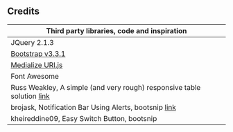 ## Credits ##

| Third party libraries, code and inspiration |
| ------ |
| JQuery 2.1.3 |
| [Bootstrap v3.3.1](http://getbootstrap.com) |
| [Medialize URI.js](https://github.com/medialize/URI.js) |
| Font Awesome |
| Russ Weakley, A simple (and very rough) responsive table solution [link](http://maxdesign.com.au/articles/simple-responsive-table/) |
| brojask, Notification Bar Using Alerts, bootsnip [link](http://bootsnipp.com/snippets/6ax7) |
| kheireddine09, Easy Switch Button, bootsnip |
